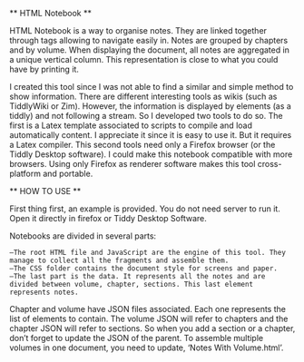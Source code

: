 ** HTML Notebook **

HTML Notebook is a way to organise notes. They are linked together through tags allowing to navigate easily in.
Notes are grouped by chapters and by volume. When displaying the document, all notes are aggregated in a unique vertical column. This representation is close to what you could have by printing it.

I created this tool since I was not able to find a similar and simple method to show information. There are different interesting tools as wikis (such as TiddlyWiki or Zim). However, the information is displayed by elements (as a tiddly) and not following a stream. So I developed two tools to do so.
The first is a Latex template associated to scripts to compile and load automatically content. I appreciate it since it is easy to use it. But it requires a Latex compiler.
This second tools need only a Firefox browser (or the Tiddly Desktop software). I could make this notebook compatible with more browsers. Using only Firefox as renderer software makes this tool cross-platform and portable.

** HOW TO USE **

First thing first, an example is provided.
You do not need server to run it. Open it directly in firefox or Tiddy Desktop Software.

Notebooks are divided in several parts:

    —The root HTML file and JavaScript are the engine of this tool. They manage to collect all the fragments and assemble them.
    —The CSS folder contains the document style for screens and paper.
    —The last part is the data. It represents all the notes and are divided between volume, chapter, sections. This last element represents notes. 

Chapter and volume have JSON files associated. Each one represents the list of elements to contain. The volume JSON will refer to chapters and the chapter JSON will refer to sections. So when you add a section or a chapter, don’t forget to update the JSON of the parent. To assemble multiple volumes in one document, you need to update, ‘Notes With Volume.html’.
